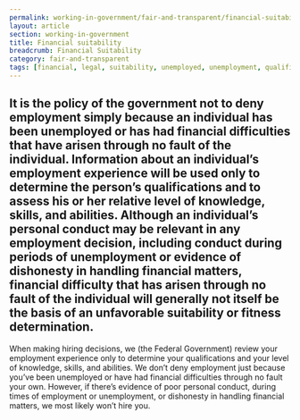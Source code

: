 ```yaml
---
permalink: working-in-government/fair-and-transparent/financial-suitability/
layout: article
section: working-in-government
title: Financial suitability
breadcrumb: Financial Suitability
category: fair-and-transparent
tags: [financial, legal, suitability, unemployed, unemployment, qualifications]
---
```


<h2 class="usajobs-help-center__lead">
  It is the policy of the government not to deny employment simply because an individual has been unemployed or has had financial difficulties that have arisen through no fault of the individual. Information about an individual’s employment experience will be used only to determine the person’s qualifications and to assess his or her relative level of knowledge, skills, and abilities. Although an individual’s personal conduct may be relevant in any employment decision, including conduct during periods of unemployment or evidence of dishonesty in handling financial matters, financial difficulty that has arisen through no fault of the individual will generally not itself be the basis of an unfavorable suitability or fitness determination.
</h2>

When making hiring decisions, we (the Federal Government) review your employment experience only to determine your qualifications and your level of knowledge, skills, and abilities. We don’t deny employment just because you’ve been unemployed or have had financial difficulties through no fault your own. However, if there’s evidence of poor personal conduct, during times of employment or unemployment, or dishonesty in handling financial matters, we most likely won’t hire you. 
